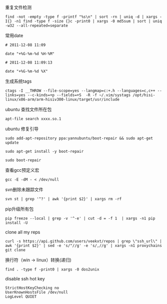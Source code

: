 重复文件检测
```
find -not -empty -type f -printf "%s\n" | sort -rn | uniq -d | xargs -I{} -n1 find -type f -size {}c -print0 | xargs -0 md5sum | sort | uniq -w32 --all-repeated=separate
```

常用date
```
# 2011-12-08 11:09

date "+%G-%m-%d %H-%M"

# 2011-12-08 11:09:13

date "+%G-%m-%d %X"
```
生成系统tags
```
ctags -I __THROW --file-scope=yes --langmap=c:+.h --languages=c,c++ --links=yes --c-kinds=+p --fields=+S  -R -f ~/.vim/systags /opt/hisi-linux/x86-arm/arm-hisiv300-linux/target/usr/include
```
ubuntu 查找文件所在包
```
apt-file search xxxx.so.1
```
ubuntu 修复引导
```
sudo add-apt-repository ppa:yannubuntu/boot-repair && sudo apt-get update

sudo apt-get install -y boot-repair

sudo boot-repair
```
查看gcc预定义宏
```
gcc -E -dM - < /dev/null
```
svn删除未跟踪文件
```
svn st | grep '^?' | awk '{print $2}' | xargs rm -rf
```
pip升级所有包
```
pip freeze --local | grep -v '^-e' | cut -d = -f 1  | xargs -n1 pip install -U
```
clone all my reps
```
curl -s https://api.github.com/users/veekxt/repos | grep \"ssh_url\" | awk '{print $2}' | sed -e 's/"//g' -e 's/,//g' | xargs -n1 proxychains git clone
```
换行符（win -> linux）转换(递归)
```
find . -type f -print0 | xargs -0 dos2unix
```
disable ssh hot key
```
StrictHostKeyChecking no
UserKnownHostsFile /dev/null
LogLevel QUIET
```
